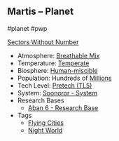 ## Martis &ndash; Planet

#planet #pwp

[Sectors Without Number](https://sectorswithoutnumber.com/sector/bfDcBzTtgpeyLUfwzjio/planet/CX0LtdHpFN8HHNeYmqW3)

- Atmosphere: [Breathable Mix](STARS%20WITHOUT%20NUMBER,%20FREE%20EDITION%20-%20obsidian.md#^atmosphere-breathable-mix)
- Temperature: [Temperate](STARS%20WITHOUT%20NUMBER,%20FREE%20EDITION%20-%20obsidian.md#^climate-temperate)
- Biosphere: [Human-miscible](STARS%20WITHOUT%20NUMBER,%20FREE%20EDITION%20-%20obsidian.md#^biosphere-human-miscible)
- Population: Hundreds of [Millions](STARS%20WITHOUT%20NUMBER,%20FREE%20EDITION%20-%20obsidian.md#^population-size-millions)
- Tech Level: [Pretech (TL5)](STARS%20WITHOUT%20NUMBER,%20FREE%20EDITION%20-%20obsidian.md#^planetary-tech-level-5)
- System: [Soonoror - System](Soonoror%20-%20System.md)
- Research Bases
	- [Aban 6 - Research Base](Aban%206%20-%20Research%20Base.md)
- Tags
   - [Flying Cities](STARS%20WITHOUT%20NUMBER,%20FREE%20EDITION%20-%20obsidian.md#Flying%20Cities)
   - [Night World](STARS%20WITHOUT%20NUMBER,%20FREE%20EDITION%20-%20obsidian.md#Night%20World)
